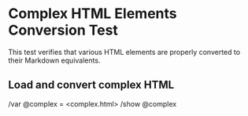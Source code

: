 # Complex HTML Elements Conversion Test

This test verifies that various HTML elements are properly converted to their Markdown equivalents.

## Load and convert complex HTML
/var @complex = <complex.html>
/show @complex
